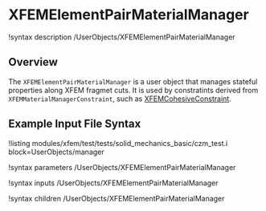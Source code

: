 # XFEMElementPairMaterialManager

!syntax description /UserObjects/XFEMElementPairMaterialManager

## Overview

The `XFEMElementPairMaterialManager` is a user object that manages stateful
properties along XFEM fragmet cuts. It is used by constratints derived from
`XFEMMaterialManagerConstraint`, such as
[XFEMCohesiveConstraint](XFEMCohesiveConstraint.md).

## Example Input File Syntax

!listing modules/xfem/test/tests/solid_mechanics_basic/czm_test.i block=UserObjects/manager

!syntax parameters /UserObjects/XFEMElementPairMaterialManager

!syntax inputs /UserObjects/XFEMElementPairMaterialManager

!syntax children /UserObjects/XFEMElementPairMaterialManager
